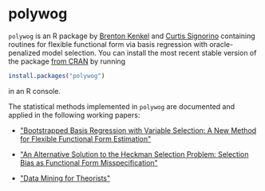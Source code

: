 polywog
=======

`polywog` is an R package by [Brenton Kenkel](http://www.bkenkel.com/) and
[Curtis Signorino](http://www.rochester.edu/college/psc/signorino/) containing
routines for flexible functional form via basis regression with
oracle-penalized model selection.  You can install the most recent stable
version of the package
[from CRAN](http://cran.r-project.org/web/packages/polywog/index.html) by
running

```r
install.packages("polywog")
```

in an R console.

The statistical methods implemented in `polywog` are documented and applied in
the following working papers:

* ["Bootstrapped Basis Regression with Variable Selection: A New Method for
Flexible Functional Form Estimation"](http://www.rochester.edu/College/gradstudents/bkenkel/data/basics.pdf)

* ["An Alternative Solution to the Heckman Selection Problem: Selection Bias as Functional Form Misspecification"](http://polmeth.wustl.edu/mediaDetail.php?docId=1359)

* ["Data Mining for Theorists"](http://polmeth.wustl.edu/mediaDetail.php?docId=1278)
